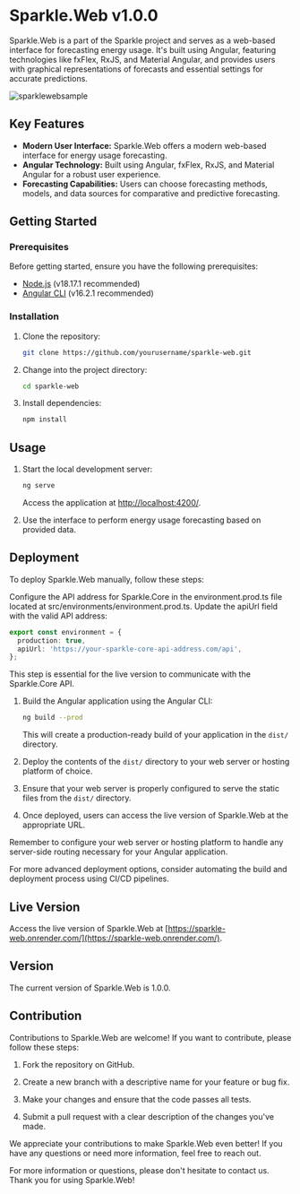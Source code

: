# Sparkle.Web v1.0.0

Sparkle.Web is a part of the Sparkle project and serves as a web-based interface for forecasting energy usage. It's built using Angular, featuring technologies like fxFlex, RxJS, and Material Angular, and provides users with graphical representations of forecasts and essential settings for accurate predictions.

![sparklewebsample](https://github.com/norbertszsor/Sparkle.Web/assets/47736350/b00613af-3fc0-4ea1-9b9b-60bb57b7f645)

## Key Features

- **Modern User Interface:** Sparkle.Web offers a modern web-based interface for energy usage forecasting.
- **Angular Technology:** Built using Angular, fxFlex, RxJS, and Material Angular for a robust user experience.
- **Forecasting Capabilities:** Users can choose forecasting methods, models, and data sources for comparative and predictive forecasting.

## Getting Started

### Prerequisites

Before getting started, ensure you have the following prerequisites:

- [Node.js](https://nodejs.org/) (v18.17.1 recommended)
- [Angular CLI](https://angular.io/cli) (v16.2.1 recommended)

### Installation

1. Clone the repository:

   ```bash
   git clone https://github.com/yourusername/sparkle-web.git
   ```

2. Change into the project directory:

   ```bash
   cd sparkle-web
   ```

3. Install dependencies:

   ```bash
   npm install
   ```

## Usage

1. Start the local development server:

   ```bash
   ng serve
   ```

   Access the application at [http://localhost:4200/](http://localhost:4200/).

2. Use the interface to perform energy usage forecasting based on provided data.

## Deployment

To deploy Sparkle.Web manually, follow these steps:

Configure the API address for Sparkle.Core in the environment.prod.ts file located at src/environments/environment.prod.ts. Update the apiUrl field with the valid API address:

```typescript
export const environment = {
  production: true,
  apiUrl: 'https://your-sparkle-core-api-address.com/api',
};
```

This step is essential for the live version to communicate with the Sparkle.Core API.

1. Build the Angular application using the Angular CLI:

   ```bash
   ng build --prod
   ```

   This will create a production-ready build of your application in the `dist/` directory.

2. Deploy the contents of the `dist/` directory to your web server or hosting platform of choice.

3. Ensure that your web server is properly configured to serve the static files from the `dist/` directory.

4. Once deployed, users can access the live version of Sparkle.Web at the appropriate URL.

Remember to configure your web server or hosting platform to handle any server-side routing necessary for your Angular application.

For more advanced deployment options, consider automating the build and deployment process using CI/CD pipelines.

## Live Version

Access the live version of Sparkle.Web at [https://sparkle-web.onrender.com/](https://sparkle-web.onrender.com/).

## Version

The current version of Sparkle.Web is 1.0.0.

## Contribution

Contributions to Sparkle.Web are welcome! If you want to contribute, please follow these steps:

1. Fork the repository on GitHub.

2. Create a new branch with a descriptive name for your feature or bug fix.

3. Make your changes and ensure that the code passes all tests.

4. Submit a pull request with a clear description of the changes you've made.

We appreciate your contributions to make Sparkle.Web even better! If you have any questions or need more information, feel free to reach out.

For more information or questions, please don't hesitate to contact us. Thank you for using Sparkle.Web!

